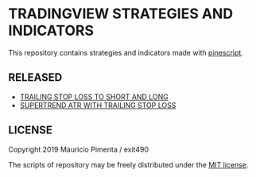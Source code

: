 # TRADINGVIEW STRATEGIES AND INDICATORS

This repository contains strategies and indicators made with [pinescript](https://www.tradingview.com/wiki/Introduction).

## RELEASED

+ [TRAILING STOP LOSS TO SHORT AND LONG](https://www.tradingview.com/script/0KrB3hnV-TRAILING-STOP-LOSS-TO-LONG-AND-SHORT/)
+ [SUPERTREND ATR WITH TRAILING STOP LOSS](https://www.tradingview.com/script/L9GkARD2-SUPERTREND-ATR-WITH-TRAILING-STOP-LOSS/)


## LICENSE

Copyright 2019 Mauricio Pimenta / exit490

The scripts of repository may be freely distributed under the [MIT license](../LICENSE).
